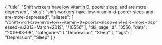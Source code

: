 {
    "title": "Shift workers have low vitamin D, poorer sleep, and are more depressed",
    "slug": "shift-workers-have-low-vitamin-d-poorer-sleep-and-are-more-depressed",
    "aliases": [
        "/Shift+workers+have+low+vitamin+D+poorer+sleep+and+are+more+depressed+\u2013+March+2019",
        "/10556"
    ],
    "tiki_page_id": 10556,
    "date": "2019-03-08",
    "categories": [
        "Depression",
        "Sleep"
    ],
    "tags": [
        "Depression",
        "Sleep"
    ]
}